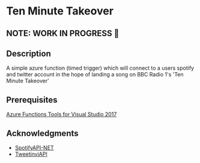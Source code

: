 # Ten Minute Takeover
## NOTE: WORK IN PROGRESS :hear_no_evil:

## Description 

A simple azure function (timed trigger) which will connect to a users spotify and twitter account in the hope of landing a song on BBC Radio 1's 'Ten Minute Takeover' 

## Prerequisites 

[Azure Functions Tools for Visual Studio 2017](https://docs.microsoft.com/en-us/azure/azure-functions/functions-develop-vs)

## Acknowledgments 

- [SpotifyAPI-NET](https://github.com/JohnnyCrazy/SpotifyAPI-NET)
- [TweetinviAPI](https://www.nuget.org/packages/TweetinviAPI/)
